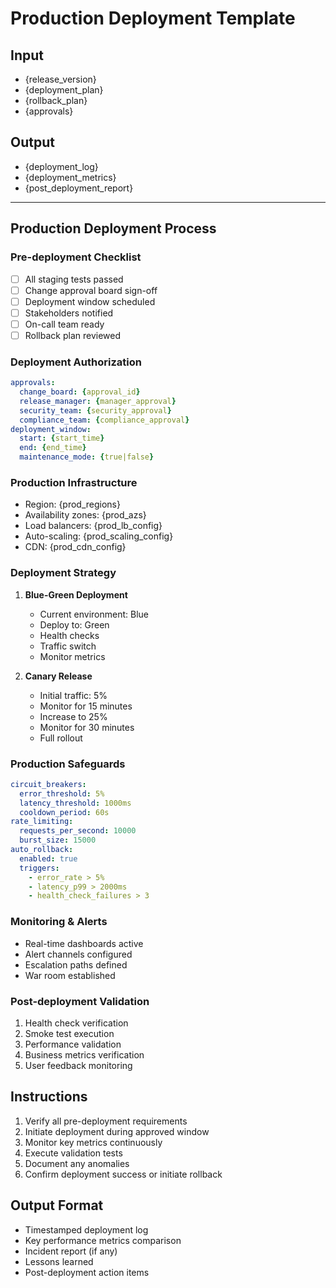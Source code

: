 # Production Deployment Template

## Input
- {release_version}
- {deployment_plan}
- {rollback_plan}
- {approvals}

## Output
- {deployment_log}
- {deployment_metrics}
- {post_deployment_report}

---

## Production Deployment Process

### Pre-deployment Checklist
- [ ] All staging tests passed
- [ ] Change approval board sign-off
- [ ] Deployment window scheduled
- [ ] Stakeholders notified
- [ ] On-call team ready
- [ ] Rollback plan reviewed

### Deployment Authorization
```yaml
approvals:
  change_board: {approval_id}
  release_manager: {manager_approval}
  security_team: {security_approval}
  compliance_team: {compliance_approval}
deployment_window:
  start: {start_time}
  end: {end_time}
  maintenance_mode: {true|false}
```

### Production Infrastructure
- Region: {prod_regions}
- Availability zones: {prod_azs}
- Load balancers: {prod_lb_config}
- Auto-scaling: {prod_scaling_config}
- CDN: {prod_cdn_config}

### Deployment Strategy
1. **Blue-Green Deployment**
   - Current environment: Blue
   - Deploy to: Green
   - Health checks
   - Traffic switch
   - Monitor metrics

2. **Canary Release**
   - Initial traffic: 5%
   - Monitor for 15 minutes
   - Increase to 25%
   - Monitor for 30 minutes
   - Full rollout

### Production Safeguards
```yaml
circuit_breakers:
  error_threshold: 5%
  latency_threshold: 1000ms
  cooldown_period: 60s
rate_limiting:
  requests_per_second: 10000
  burst_size: 15000
auto_rollback:
  enabled: true
  triggers:
    - error_rate > 5%
    - latency_p99 > 2000ms
    - health_check_failures > 3
```

### Monitoring & Alerts
- Real-time dashboards active
- Alert channels configured
- Escalation paths defined
- War room established

### Post-deployment Validation
1. Health check verification
2. Smoke test execution
3. Performance validation
4. Business metrics verification
5. User feedback monitoring

## Instructions
1. Verify all pre-deployment requirements
2. Initiate deployment during approved window
3. Monitor key metrics continuously
4. Execute validation tests
5. Document any anomalies
6. Confirm deployment success or initiate rollback

## Output Format
- Timestamped deployment log
- Key performance metrics comparison
- Incident report (if any)
- Lessons learned
- Post-deployment action items